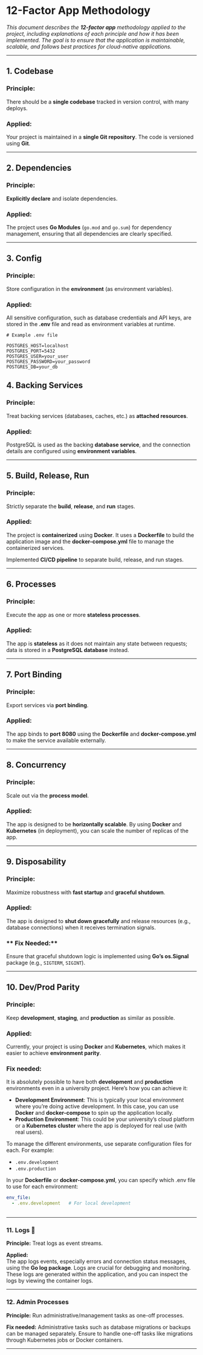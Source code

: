 # **12-Factor App Methodology**

_This document describes the **12-factor app** methodology applied to the project, including explanations of each principle and how it has been implemented. The goal is to ensure that the application is maintainable, scalable, and follows best practices for cloud-native applications._

---

## 1. **Codebase** 

### Principle:
There should be a **single codebase** tracked in version control, with many deploys.

### Applied:
Your project is maintained in a **single Git repository**. The code is versioned using **Git**.

---

## 2. **Dependencies**

### Principle:
**Explicitly declare** and isolate dependencies.

### Applied:
The project uses **Go Modules** (`go.mod` and `go.sum`) for dependency management, ensuring that all dependencies are clearly specified.

---

## 3. **Config**

### Principle:
Store configuration in the **environment** (as environment variables).

### Applied:
All sensitive configuration, such as database credentials and API keys, are stored in the **.env** file and read as environment variables at runtime.

```. env
# Example .env file

POSTGRES_HOST=localhost
POSTGRES_PORT=5432
POSTGRES_USER=your_user
POSTGRES_PASSWORD=your_password
POSTGRES_DB=your_db
```

## 4. **Backing Services**

### **Principle:**
Treat backing services (databases, caches, etc.) as **attached resources**.

### **Applied:**
PostgreSQL is used as the backing **database service**, and the connection details are configured using **environment variables**.

---

## 5. **Build, Release, Run**

### **Principle:**
Strictly separate the **build**, **release**, and **run** stages.

### **Applied:**
The project is **containerized** using **Docker**. It uses a **Dockerfile** to build the application image and the **docker-compose.yml** file to manage the containerized services.

Implemented **CI/CD pipeline** to separate build, release, and run stages.

---

## 6. **Processes**

### **Principle:**
Execute the app as one or more **stateless processes**.

### **Applied:**
The app is **stateless** as it does not maintain any state between requests; data is stored in a **PostgreSQL database** instead.

---

## 7. **Port Binding**

### **Principle:**
Export services via **port binding**.

### **Applied:**
The app binds to **port 8080** using the **Dockerfile** and **docker-compose.yml** to make the service available externally.

---

## 8. **Concurrency**

### **Principle:**
Scale out via the **process model**.

### **Applied:**
The app is designed to be **horizontally scalable**. By using **Docker** and **Kubernetes** (in deployment), you can scale the number of replicas of the app.

---

## 9. **Disposability**

### **Principle:**
Maximize robustness with **fast startup** and **graceful shutdown**.

### **Applied:**
The app is designed to **shut down gracefully** and release resources (e.g., database connections) when it receives termination signals.

### ** Fix Needed:**
Ensure that graceful shutdown logic is implemented using **Go’s os.Signal** package (e.g., `SIGTERM`, `SIGINT`).
 
---

## 10. **Dev/Prod Parity**

### **Principle:**
Keep **development**, **staging**, and **production** as similar as possible.

### **Applied:**
Currently, your project is using **Docker** and **Kubernetes**, which makes it easier to achieve **environment parity**.

### **Fix needed:**
It is absolutely possible to have both **development** and **production** environments even in a university project. Here’s how you can achieve it:

- **Development Environment**: This is typically your local environment where you’re doing active development. In this case, you can use **Docker** and **docker-compose** to spin up the application locally.
- **Production Environment**: This could be your university’s cloud platform or a **Kubernetes cluster** where the app is deployed for real use (with real users).

To manage the different environments, use separate configuration files for each. For example:
- `.env.development`
- `.env.production`

In your **Dockerfile** or **docker-compose.yml**, you can specify which .env file to use for each environment:

```yaml
env_file:
  - .env.development   # For local development
  
```

---

### 11. Logs :ledger:

**Principle:** Treat logs as event streams.

**Applied:**  
The app logs events, especially errors and connection status messages, using the **Go log package**. Logs are crucial for debugging and monitoring. These logs are generated within the application, and you can inspect the logs by viewing the container logs.

---


### 12. Admin Processes

**Principle:** Run administrative/management tasks as one-off processes.

**Fix needed:** Administrative tasks such as database migrations or backups can be managed separately. Ensure to handle one-off tasks like migrations through Kubernetes jobs or Docker containers.

---
